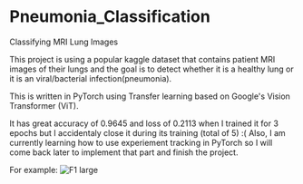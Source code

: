 # Pneumonia_Classification
Classifying MRI Lung Images

This project is using a popular kaggle dataset that contains patient MRI images of their lungs and the goal is to detect whether it is a healthy lung or it is an viral/bacterial infection(pneumonia).

This is written in PyTorch using Transfer learning based on Google's Vision Transformer (ViT).

It has great accuracy of 0.9645 and loss of 0.2113 when I trained it for 3 epochs but I accidentaly close it during its training (total of 5) :( Also, I am currently learning how to use experiement tracking in PyTorch so I will come back later to implement that part and finish the project.

For example:
![F1 large](https://user-images.githubusercontent.com/97126484/236651950-13e5605e-fbc4-4b87-aa26-e066ebfb5fbd.jpg)
